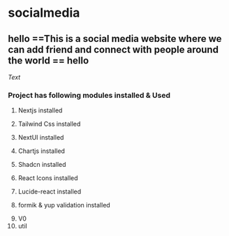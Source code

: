 # socialmedia

## hello ==This is a social media website where we can add friend and connect with people around the world == hello

_Text_

### Project has following modules installed & Used

1. Nextjs installed
2. Tailwind Css installed
3. NextUI installed
4. Chartjs installed

5. Shadcn installed
6. React Icons installed
7. Lucide-react installed
8. formik & yup validation installed
<!-- 9. Vite -->
9. V0
10. util
